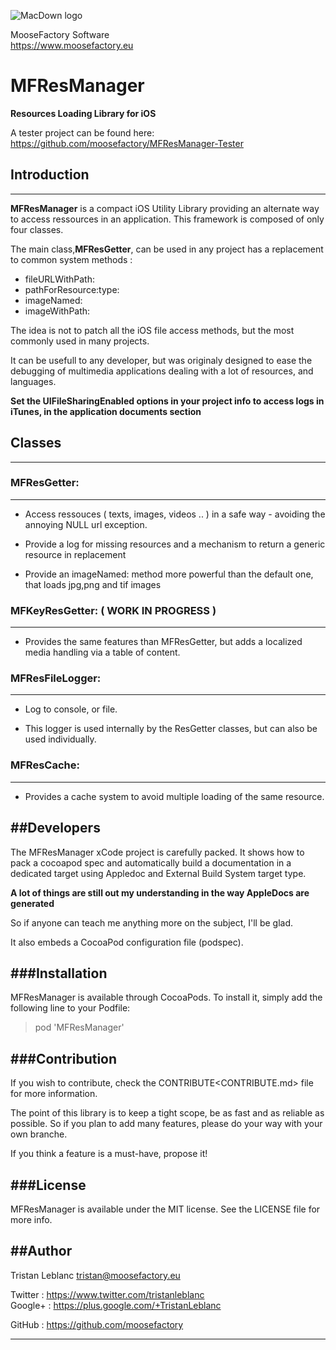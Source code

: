 
![MacDown logo](https://www.moosefactory.eu/resources/MooseFactoryRoundLogo.png)

MooseFactory Software  
<https://www.moosefactory.eu>

# MFResManager
**Resources Loading Library for iOS**

A tester project can be found here:
<https://github.com/moosefactory/MFResManager-Tester>

## Introduction
---------------
**MFResManager** is a compact iOS Utility Library providing an alternate way to access ressources in an application.
This framework is composed of only four classes.

The main class,**MFResGetter**, can be used in any project has a replacement to common system methods :

- fileURLWithPath:
- pathForResource:type:
- imageNamed:
- imageWithPath:

The idea is not to patch all the iOS file access methods, but the most commonly used in many projects.

It can be usefull to any developer, but was originaly designed to ease the debugging of multimedia applications dealing with a lot of resources, and languages.

**Set the UIFileSharingEnabled options in your project info to access logs in iTunes, in the application documents section**

## Classes
---------------
### MFResGetter:
---------------
- Access ressouces ( texts, images, videos .. ) in a safe way - avoiding the annoying NULL url exception.

- Provide a log for missing resources and a mechanism to return a generic resource in replacement
- Provide an imageNamed: method more powerful than the default one, that loads jpg,png and tif images

### MFKeyResGetter:  ( WORK IN PROGRESS )
---------------
- Provides the same features than MFResGetter, but adds a localized media handling via a table of content.

### MFResFileLogger:
---------------
- Log to console, or file. 

- This logger is used internally by the ResGetter classes, but can also be used individually.

### MFResCache:
---------------
- Provides a cache system to avoid multiple loading of the same resource.


##Developers
---------------
The MFResManager xCode project is carefully packed.
It shows how to pack a cocoapod spec and automatically build a documentation in a dedicated target using Appledoc and External Build System target type.

**A lot of things are still out my understanding in the way AppleDocs are generated**

So if anyone can teach me anything more on the subject, I'll be glad. 

It also embeds a CocoaPod configuration file (podspec).

###Installation
---------------
MFResManager is available through CocoaPods. To install it, simply add the following line to your Podfile:

>pod 'MFResManager'

###Contribution
---------------

If you wish to contribute, check the CONTRIBUTE<CONTRIBUTE.md> file for more information.

The point of this library is to keep a tight scope, be as fast and as reliable as possible. So if you plan to add many features, please do your way with your own branche.

If you think a feature is a must-have, propose it!


###License
---------------

MFResManager is available under the MIT license. See the LICENSE file for more info.


##Author
---------------
Tristan Leblanc <tristan@moosefactory.eu>

Twitter     :	<https://www.twitter.com/tristanleblanc>  
Google+     :	<https://plus.google.com/+TristanLeblanc>  

GitHub      :   <https://github.com/moosefactory>

---------------

